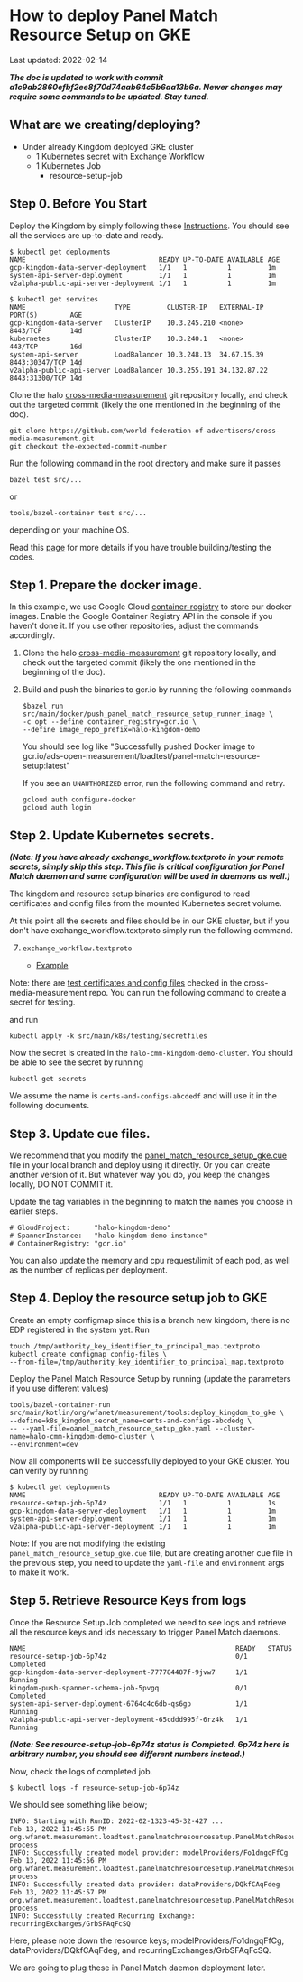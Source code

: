 # How to deploy Panel Match Resource Setup on GKE

Last updated: 2022-02-14

***The doc is updated to work with commit
a1c9ab2860efbf2ee8f70d74aab64c5b6aa13b6a. Newer changes may require some
commands to be updated. Stay tuned.***

## What are we creating/deploying?

-   Under already Kingdom deployed GKE cluster
    -   1 Kubernetes secret with Exchange Workflow
    -   1 Kubernetes Job
        -   resource-setup-job

## Step 0. Before You Start

Deploy the Kingdom by simply following these [Instructions](kingdom-deployment.md). 
You should see all the services are up-to-date and ready.

```shell
$ kubectl get deployments
NAME                                 READY UP-TO-DATE AVAILABLE AGE
gcp-kingdom-data-server-deployment   1/1   1          1         1m
system-api-server-deployment         1/1   1          1         1m
v2alpha-public-api-server-deployment 1/1   1          1         1m

$ kubectl get services
NAME                      TYPE         CLUSTER-IP   EXTERNAL-IP  PORT(S)        AGE
gcp-kingdom-data-server   ClusterIP    10.3.245.210 <none>       8443/TCP       14d
kubernetes                ClusterIP    10.3.240.1   <none>       443/TCP        16d
system-api-server         LoadBalancer 10.3.248.13  34.67.15.39  8443:30347/TCP 14d
v2alpha-public-api-server LoadBalancer 10.3.255.191 34.132.87.22 8443:31300/TCP 14d
```

Clone the halo
[cross-media-measurement](https://github.com/world-federation-of-advertisers/cross-media-measurement)
git repository locally, and check out the targeted commit (likely the one
mentioned in the beginning of the doc).

```shell
git clone https://github.com/world-federation-of-advertisers/cross-media-measurement.git
git checkout the-expected-commit-number
```

Run the following command in the root directory and make sure it passes

```shell
bazel test src/...
```

or

```shell
tools/bazel-container test src/...
```

depending on your machine OS.

Read this
[page](https://github.com/world-federation-of-advertisers/cross-media-measurement/blob/main/docs/building.md)
for more details if you have trouble building/testing the codes.

## Step 1. Prepare the docker image.

In this example, we use Google Cloud
[container-registry](https://cloud.google.com/container-registry) to store our
docker images. Enable the Google Container Registry API in the console if you
haven't done it. If you use other repositories, adjust the commands accordingly.

1. Clone the halo
    [cross-media-measurement](https://github.com/world-federation-of-advertisers/cross-media-measurement)
    git repository locally, and check out the targeted commit (likely the one
    mentioned in the beginning of the doc).
2. Build and push the binaries to gcr.io by running the following commands

    ```shell
    $bazel run src/main/docker/push_panel_match_resource_setup_runner_image \
    -c opt --define container_registry=gcr.io \
    --define image_repo_prefix=halo-kingdom-demo
    ```

    You should see log like "Successfully pushed Docker image to 
    gcr.io/ads-open-measurement/loadtest/panel-match-resource-setup:latest"

    If you see an `UNAUTHORIZED` error, run the following command and retry.

    ```shell
    gcloud auth configure-docker
    gcloud auth login
    ```

## Step 2. Update Kubernetes secrets.

***(Note: If you have already exchange_workflow.textproto in your remote secrets, simply skip this step. This file is critical configuration for Panel Match daemon and same configuration will be used in daemons as well.)***

The kingdom and resource setup binaries are configured to read certificates and config files from the
mounted Kubernetes secret volume.

At this point all the secrets and files should be in our GKE cluster, 
but if you don't have exchange_workflow.textproto simply run the following command.

7.  `exchange_workflow.textproto`

    -   [Example](https://github.com/world-federation-of-advertisers/cross-media-measurement/blob/main/src/main/k8s/testing/secretfiles/exchange_workflow.textproto)
    
Note: there are
[test certificates and config files](https://github.com/world-federation-of-advertisers/cross-media-measurement/tree/main/src/main/k8s/testing/secretfiles)
checked in the cross-media-measurement repo. You can run the following command
to create a secret for testing.

and run

```shell
kubectl apply -k src/main/k8s/testing/secretfiles
```

Now the secret is created in the `halo-cmm-kingdom-demo-cluster`. You should be
able to see the secret by running

```shell
kubectl get secrets
```

We assume the name is `certs-and-configs-abcdedf` and will use it in the
following documents.

## Step 3. Update cue files.

We recommend that you modify the
[panel_match_resource_setup_gke.cue](https://github.com/world-federation-of-advertisers/cross-media-measurement/blob/main/src/main/k8s/dev/panel_match_resource_setup_gke.cue)
file in your local branch and deploy using it directly. Or you can create
another version of it. But whatever way you do, you keep the changes locally, DO
NOT COMMIT it.

Update the tag variables in the beginning to match the names you choose in
earlier steps.

```shell
# GloudProject:      "halo-kingdom-demo"
# SpannerInstance:   "halo-kingdom-demo-instance"
# ContainerRegistry: "gcr.io"
```

You can also update the memory and cpu request/limit of each pod, as well as the
number of replicas per deployment.

## Step 4. Deploy the resource setup job to GKE

Create an empty configmap since this is a branch new kingdom, there is no EDP
registered in the system yet. Run

```shell
touch /tmp/authority_key_identifier_to_principal_map.textproto
kubectl create configmap config-files \
--from-file=/tmp/authority_key_identifier_to_principal_map.textproto
```

Deploy the Panel Match Resource Setup by running (update the parameters if you use different
values)

```shell
tools/bazel-container-run
src/main/kotlin/org/wfanet/measurement/tools:deploy_kingdom_to_gke \
--define=k8s_kingdom_secret_name=certs-and-configs-abcdedg \
-- --yaml-file=oanel_match_resource_setup_gke.yaml --cluster-name=halo-cmm-kingdom-demo-cluster \
--environment=dev
```

Now all components will be successfully deployed to your GKE cluster.
You can verify by running

```shell
$ kubectl get deployments
NAME                                 READY UP-TO-DATE AVAILABLE AGE
resource-setup-job-6p74z             1/1   1          1         1s
gcp-kingdom-data-server-deployment   1/1   1          1         1m
system-api-server-deployment         1/1   1          1         1m
v2alpha-public-api-server-deployment 1/1   1          1         1m
```

Note: If you are not modifying the existing `panel_match_resource_setup_gke.cue` file, but are
creating another cue file in the previous step, you need to update the
`yaml-file` and `environment` args to make it work.

## Step 5. Retrieve Resource Keys from logs

Once the Resource Setup Job completed we need to see logs and retrieve 
all the resource keys and ids necessary to trigger Panel Match daemons.

```shell
NAME                                                    READY   STATUS
resource-setup-job-6p74z                                0/1     Completed
gcp-kingdom-data-server-deployment-777784487f-9jvw7     1/1     Running
kingdom-push-spanner-schema-job-5pvgq                   0/1     Completed
system-api-server-deployment-6764c4c6db-qs6gp           1/1     Running
v2alpha-public-api-server-deployment-65cddd995f-6rz4k   1/1     Running
```

***(Note: See resource-setup-job-6p74z status is Completed. 6p74z here is arbitrary number, you should see different numbers instead.)***

Now, check the logs of completed job.

```shell
$ kubectl logs -f resource-setup-job-6p74z 
```

We should see something like below;

```shell
INFO: Starting with RunID: 2022-02-1323-45-32-427 ...
Feb 13, 2022 11:45:55 PM org.wfanet.measurement.loadtest.panelmatchresourcesetup.PanelMatchResourceSetup process
INFO: Successfully created model provider: modelProviders/Fo1dngqFfCg
Feb 13, 2022 11:45:56 PM org.wfanet.measurement.loadtest.panelmatchresourcesetup.PanelMatchResourceSetup process
INFO: Successfully created data provider: dataProviders/DQkfCAqFdeg
Feb 13, 2022 11:45:57 PM org.wfanet.measurement.loadtest.panelmatchresourcesetup.PanelMatchResourceSetup process
INFO: Successfully created Recurring Exchange: recurringExchanges/GrbSFAqFcSQ
```

Here, please note down the resource keys; modelProviders/Fo1dngqFfCg, dataProviders/DQkfCAqFdeg, and recurringExchanges/GrbSFAqFcSQ.

We are going to plug these in Panel Match daemon deployment later.
